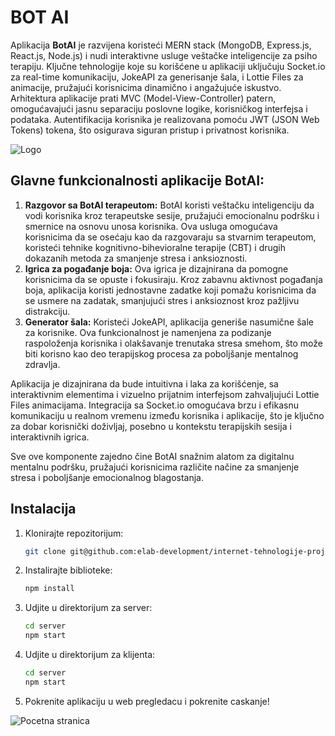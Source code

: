 # BOT AI

Aplikacija **BotAI** je razvijena koristeći MERN stack (MongoDB, Express.js, React.js, Node.js) i nudi interaktivne usluge veštačke inteligencije za psiho terapiju. Ključne tehnologije koje su korišćene u aplikaciji uključuju Socket.io za real-time komunikaciju, JokeAPI za generisanje šala, i Lottie Files za animacije, pružajući korisnicima dinamično i angažujuće iskustvo. Arhitektura aplikacije prati MVC (Model-View-Controller) patern, omogućavajući jasnu separaciju poslovne logike, korisničkog interfejsa i podataka. Autentifikacija korisnika je realizovana pomoću JWT (JSON Web Tokens) tokena, što osigurava siguran pristup i privatnost korisnika.

![Logo](../internet-tehnologije-projekat-robochat_2019_0458/projekat/images/logo.png)

## Glavne funkcionalnosti aplikacije BotAI:

1.	**Razgovor sa BotAI terapeutom:**
BotAI koristi veštačku inteligenciju da vodi korisnika kroz terapeutske sesije, pružajući emocionalnu podršku i smernice na osnovu unosa korisnika. Ova usluga omogućava korisnicima da se osećaju kao da razgovaraju sa stvarnim terapeutom, koristeći tehnike kognitivno-bihevioralne terapije (CBT) i drugih dokazanih metoda za smanjenje stresa i anksioznosti.
2.	**Igrica za pogađanje boja:**
Ova igrica je dizajnirana da pomogne korisnicima da se opuste i fokusiraju. Kroz zabavnu aktivnost pogađanja boja, aplikacija koristi jednostavne zadatke koji pomažu korisnicima da se usmere na zadatak, smanjujući stres i anksioznost kroz pažljivu distrakciju.
3.	**Generator šala:**
Koristeći JokeAPI, aplikacija generiše nasumične šale za korisnike. Ova funkcionalnost je namenjena za podizanje raspoloženja korisnika i olakšavanje trenutaka stresa smehom, što može biti korisno kao deo terapijskog procesa za poboljšanje mentalnog zdravlja.


Aplikacija je dizajnirana da bude intuitivna i laka za korišćenje, sa interaktivnim elementima i vizuelno prijatnim interfejsom zahvaljujući Lottie Files animacijama. Integracija sa Socket.io omogućava brzu i efikasnu komunikaciju u realnom vremenu između korisnika i aplikacije, što je ključno za dobar korisnički doživljaj, posebno u kontekstu terapijskih sesija i interaktivnih igrica.

Sve ove komponente zajedno čine BotAI snažnim alatom za digitalnu mentalnu podršku, pružajući korisnicima različite načine za smanjenje stresa i poboljšanje emocionalnog blagostanja.


## Instalacija

1. Klonirajte repozitorijum:
   ```bash
   git clone git@github.com:elab-development/internet-tehnologije-projekat-chatbot_2020_1010.git
2. Instalirajte biblioteke:
    ```bash
    npm install
3. Udjite u direktorijum za server:
    ```bash
    cd server
    npm start
4. Udjite u direktorijum za klijenta:
    ```bash
    cd server
    npm start
5. Pokrenite aplikaciju u web pregledacu i pokrenite caskanje!





![Pocetna stranica](../internet-tehnologije-projekat-robochat_2019_0458/projekat/images/landing_page.png)
